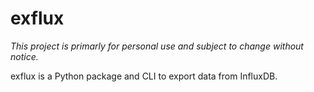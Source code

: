 # exflux

_This project is primarly for personal use and subject to change without notice._

exflux is a Python package and CLI to export data from InfluxDB.
